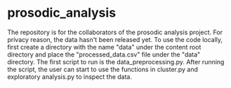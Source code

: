 # prosodic_analysis

The repository is for the collaborators of the prosodic analysis project. For privacy reason, the data hasn't been released yet.
To use the code locally, first create a directory with the name "data" under the content root directory and place the "processed_data.csv" file under the "data" directory. 
The first script to run is the data_preprocessing.py. After running the script, the user can start to use the functions in cluster.py and exploratory analysis.py to inspect the data.
